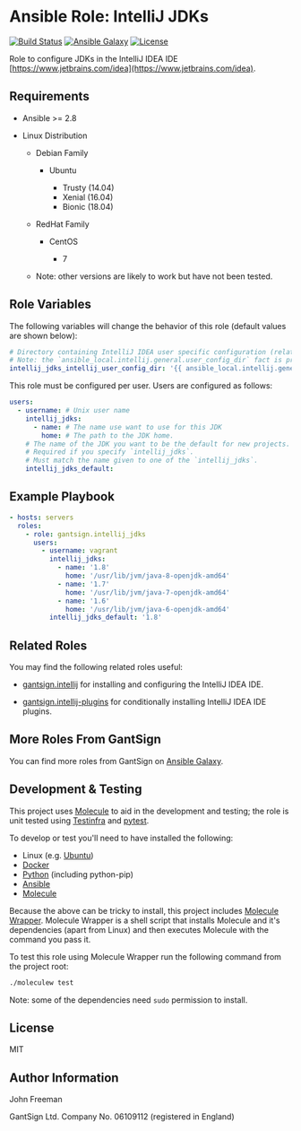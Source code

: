 Ansible Role: IntelliJ JDKs
===========================

[![Build Status](https://travis-ci.com/gantsign/ansible_role_intellij_jdks.svg?branch=master)](https://travis-ci.com/gantsign/ansible_role_intellij_jdks)
[![Ansible Galaxy](https://img.shields.io/badge/ansible--galaxy-gantsign.intellij__jdks-blue.svg)](https://galaxy.ansible.com/gantsign/intellij_jdks)
[![License](https://img.shields.io/badge/license-MIT-blue.svg)](https://raw.githubusercontent.com/gantsign/ansible_role_intellij_jdks/master/LICENSE)

Role to configure JDKs in the IntelliJ IDEA IDE
[https://www.jetbrains.com/idea](https://www.jetbrains.com/idea).

Requirements
------------

* Ansible >= 2.8

* Linux Distribution

    * Debian Family

        * Ubuntu

            * Trusty (14.04)
            * Xenial (16.04)
            * Bionic (18.04)

    * RedHat Family

        * CentOS

            * 7

    * Note: other versions are likely to work but have not been tested.

Role Variables
--------------

The following variables will change the behavior of this role (default values
are shown below):

```yaml
# Directory containing IntelliJ IDEA user specific configuration (relative to user home)
# Note: the `ansible_local.intellij.general.user_config_dir` fact is provided by the gantsign.intellij role
intellij_jdks_intellij_user_config_dir: '{{ ansible_local.intellij.general.user_config_dir }}'
```

This role must be configured per user. Users are configured as follows:

```yaml
users:
  - username: # Unix user name
    intellij_jdks:
      - name: # The name use want to use for this JDK
        home: # The path to the JDK home.
    # The name of the JDK you want to be the default for new projects.
    # Required if you specify `intellij_jdks`.
    # Must match the name given to one of the `intellij_jdks`.
    intellij_jdks_default:
```

Example Playbook
----------------

```yaml
- hosts: servers
  roles:
    - role: gantsign.intellij_jdks
      users:
        - username: vagrant
          intellij_jdks:
            - name: '1.8'
              home: '/usr/lib/jvm/java-8-openjdk-amd64'
            - name: '1.7'
              home: '/usr/lib/jvm/java-7-openjdk-amd64'
            - name: '1.6'
              home: '/usr/lib/jvm/java-6-openjdk-amd64'
          intellij_jdks_default: '1.8'
```

Related Roles
-------------

You may find the following related roles useful:

* [gantsign.intellij](https://galaxy.ansible.com/gantsign/intellij) for
  installing and configuring the IntelliJ IDEA IDE.

* [gantsign.intellij-plugins](https://galaxy.ansible.com/gantsign/intellij-plugins)
  for conditionally installing IntelliJ IDEA IDE plugins.

More Roles From GantSign
------------------------

You can find more roles from GantSign on
[Ansible Galaxy](https://galaxy.ansible.com/gantsign).

Development & Testing
---------------------

This project uses [Molecule](http://molecule.readthedocs.io/) to aid in the
development and testing; the role is unit tested using
[Testinfra](http://testinfra.readthedocs.io/) and
[pytest](http://docs.pytest.org/).

To develop or test you'll need to have installed the following:

* Linux (e.g. [Ubuntu](http://www.ubuntu.com/))
* [Docker](https://www.docker.com/)
* [Python](https://www.python.org/) (including python-pip)
* [Ansible](https://www.ansible.com/)
* [Molecule](http://molecule.readthedocs.io/)

Because the above can be tricky to install, this project includes
[Molecule Wrapper](https://github.com/gantsign/molecule-wrapper). Molecule
Wrapper is a shell script that installs Molecule and it's dependencies (apart
from Linux) and then executes Molecule with the command you pass it.

To test this role using Molecule Wrapper run the following command from the
project root:

```bash
./moleculew test
```

Note: some of the dependencies need `sudo` permission to install.

License
-------

MIT

Author Information
------------------

John Freeman

GantSign Ltd.
Company No. 06109112 (registered in England)
